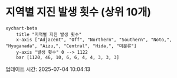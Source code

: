 # 지역별 지진 발생 횟수 (상위 10개)

```mermaid
xychart-beta
    title "지역별 지진 발생 횟수"
    x-axis ["Adjacent", "Off", "Northern", "Southern", "Noto,", "Hyuganada", "Aizu,", "Central", "Hida,", "미분류"]
    y-axis "발생 횟수" 0 --> 1122
    bar [1120, 46, 10, 6, 6, 4, 4, 3, 3, 3]
```

업데이트 시간: 2025-07-04 10:04:13
